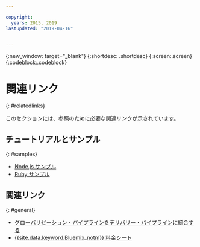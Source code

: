 ```yaml
---

copyright:
  years: 2015, 2019
lastupdated: "2019-04-16"


---
```


{:new_window: target="_blank"}
{:shortdesc: .shortdesc}
{:screen:.screen}
{:codeblock:.codeblock}

# 関連リンク
{: #relatedlinks}

このセクションには、参照のために必要な関連リンクが示されています。

## チュートリアルとサンプル
{: #samples}

* [Node.js サンプル](https://github.com/IBM-Bluemix/gp-nodejs-sample)
* [Ruby サンプル](https://github.com/IBM-Bluemix/gp-ruby-sample)

## 関連リンク
{: #general}

* [グローバリゼーション・パイプラインをデリバリー・パイプラインに統合する](https://hub.jazz.net/docs/deploy_ext/#globalize)
* [{{site.data.keyword.Bluemix_notm}} 料金シート](https://www.ng.bluemix.net/#/pricing)
